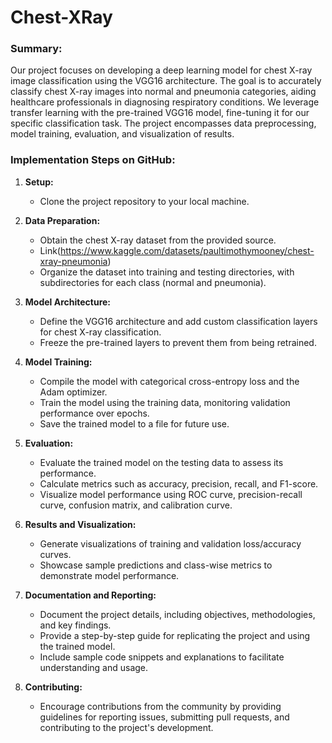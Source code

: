 # Chest-XRay

### Summary:
Our project focuses on developing a deep learning model for chest X-ray image classification using the VGG16 architecture. The goal is to accurately classify chest X-ray images into normal and pneumonia categories, aiding healthcare professionals in diagnosing respiratory conditions. We leverage transfer learning with the pre-trained VGG16 model, fine-tuning it for our specific classification task. The project encompasses data preprocessing, model training, evaluation, and visualization of results.

### Implementation Steps on GitHub:

1. **Setup:**
   - Clone the project repository to your local machine.

2. **Data Preparation:**
   - Obtain the chest X-ray dataset from the provided source.
   - Link(https://www.kaggle.com/datasets/paultimothymooney/chest-xray-pneumonia)
   - Organize the dataset into training and testing directories, with subdirectories for each class (normal and pneumonia).

3. **Model Architecture:**
   - Define the VGG16 architecture and add custom classification layers for chest X-ray classification.
   - Freeze the pre-trained layers to prevent them from being retrained.

4. **Model Training:**
   - Compile the model with categorical cross-entropy loss and the Adam optimizer.
   - Train the model using the training data, monitoring validation performance over epochs.
   - Save the trained model to a file for future use.

5. **Evaluation:**
   - Evaluate the trained model on the testing data to assess its performance.
   - Calculate metrics such as accuracy, precision, recall, and F1-score.
   - Visualize model performance using ROC curve, precision-recall curve, confusion matrix, and calibration curve.

6. **Results and Visualization:**
   - Generate visualizations of training and validation loss/accuracy curves.
   - Showcase sample predictions and class-wise metrics to demonstrate model performance.

7. **Documentation and Reporting:**
   - Document the project details, including objectives, methodologies, and key findings.
   - Provide a step-by-step guide for replicating the project and using the trained model.
   - Include sample code snippets and explanations to facilitate understanding and usage.

8. **Contributing:**
   - Encourage contributions from the community by providing guidelines for reporting issues, submitting pull requests, and contributing to the project's development.
